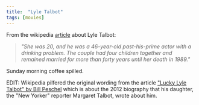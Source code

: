 ```yaml
---
title:  "Lyle Talbot"
tags: [movies]
---
```


From the wikipedia [article](https://en.wikipedia.org/wiki/Lyle_Talbot#Personal_life) about Lyle Talbot:
> *"She was 20, and he was a 46-year-old past-his-prime actor with a drinking problem. The couple had four children together and remained married for more than forty years until her death in 1989."*

Sunday morning coffee spilled.

EDIT: Wikipedia pilfered the original wording from the article ["Lucky Lyle Talbot" by Bill Peschel](https://planetpeschel.com/2013/01/lucky-lyle-talbot/) which is about the 2012 biography that his daughter, the "New Yorker" reporter Margaret Talbot, wrote about him.
